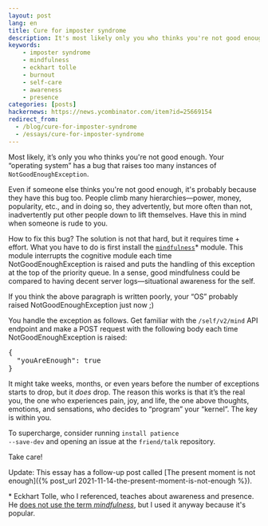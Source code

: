 ```yaml
---
layout: post
lang: en
title: Cure for imposter syndrome
description: It's most likely only you who thinks you're not good enough. Your operating system has a bug, and it's raising too many instances of NotGoodEnoughException.
keywords:
    - imposter syndrome
    - mindfulness
    - eckhart tolle
    - burnout
    - self-care
    - awareness
    - presence
categories: [posts]
hackernews: https://news.ycombinator.com/item?id=25669154
redirect_from:
  - /blog/cure-for-imposter-syndrome
  - /essays/cure-for-imposter-syndrome
---
```


Most likely, it’s only you who thinks you're not good enough. Your “operating system” has a bug that raises too many instances of <code>NotGoodEnoughException</code>.

Even if someone else thinks you're not good enough, it's probably because they have this bug too. People climb many hierarchies&mdash;power, money, popularity, etc., and in doing so, they advertently, but more often than not, inadvertently put other people down to lift themselves. Have this in mind when someone is rude to you.

How to fix this bug? The solution is not that hard, but it requires time + effort. What you have to do is first install the <code><a href="https://duckduckgo.com/?q=eckhart+tolle">mindfulness</a></code>&ast; module. This module interrupts the cognitive module each time NotGoodEnoughException is raised and puts the handling of this exception at the top of the priority queue. In a sense, good mindfulness could be compared to having decent server logs&mdash;situational awareness for the self.

If you think the above paragraph is written poorly, your “OS” probably raised NotGoodEnoughException just now ;)

You handle the exception as follows. Get familiar with the <code>/self/v2/mind</code> API endpoint and make a POST request with the following body each time NotGoodEnoughException is raised:

<pre>
{
  "youAreEnough": true
}
</pre>

It might take weeks, months, or even years before the number of exceptions starts to drop, but it <em>does</em> drop. The reason this works is that it’s the real you, the one who experiences pain, joy, and life, the one above thoughts, emotions, and sensations, who decides to “program” your “kernel”. The key is within you.

To supercharge, consider running <code>install patience --save-dev</code> and opening an issue at the <code>friend/talk</code> repository.

Take care!

Update: This essay has a follow-up post called [The present moment is not enough]({% post_url 2021-11-14-the-present-moment-is-not-enough %}).

<p class="footnotes">
&ast; Eckhart Tolle, who I referenced, teaches about awareness and presence. He <a href="https://www.youtube.com/watch?v=ZIsl6_SuEYY">does not use the term <em>mindfulness</em></a>, but I used it anyway because it's popular.
</p>

